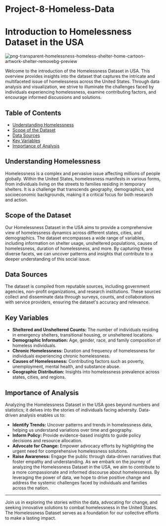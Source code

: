 # Project-8-Homeless-Data

# Introduction to Homelessness Dataset in the USA
![png-transparent-homelessness-homeless-shelter-home-cartoon-artwork-shelter-removebg-preview](https://github.com/TacoBadger/project-8-Homeless-Data/assets/11693256/3e3a7c37-afc2-4b78-a15c-db81d481bbcc)
 <!-- Replace with an image related to homelessness -->
Welcome to the introduction of the Homelessness Dataset in USA. This overview provides insights into the dataset that captures the intricate and multifaceted issue of homelessness across the United States. Through data analysis and visualization, we strive to illuminate the challenges faced by individuals experiencing homelessness, examine contributing factors, and encourage informed discussions and solutions.
## Table of Contents
- [Understanding Homelessness](#understanding-homelessness)
- [Scope of the Dataset](#scope-of-the-dataset)
- [Data Sources](#data-sources)
- [Key Variables](#key-variables)
- [Importance of Analysis](#importance-of-analysis)
## Understanding Homelessness
Homelessness is a complex and pervasive issue affecting millions of people globally. Within the United States, homelessness manifests in various forms, from individuals living on the streets to families residing in temporary shelters. It is a challenge that transcends geography, demographics, and socioeconomic backgrounds, making it a critical focus for both research and action.
## Scope of the Dataset
Our Homelessness Dataset in the USA aims to provide a comprehensive view of homelessness dynamics across different states, cities, and demographics. The dataset encompasses a wide range of variables, including information on shelter usage, unsheltered populations, causes of homelessness, duration of homelessness, and more. By capturing these diverse facets, we can uncover patterns and insights that contribute to a deeper understanding of this social issue.
## Data Sources
The dataset is compiled from reputable sources, including government agencies, non-profit organizations, and research institutions. These sources collect and disseminate data through surveys, counts, and collaborations with service providers, ensuring the dataset's accuracy and relevance.
## Key Variables
- **Sheltered and Unsheltered Counts:** The number of individuals residing in emergency shelters, transitional housing, or unsheltered locations.
- **Demographic Information:** Age, gender, race, and family composition of homeless individuals.
- **Chronic Homelessness:** Duration and frequency of homelessness for individuals experiencing chronic homelessness.
- **Causes of Homelessness:** Contributing factors such as poverty, unemployment, mental health, and substance abuse.
- **Geographic Distribution:** Insights into homelessness prevalence across states, cities, and regions.
## Importance of Analysis
Analyzing the Homelessness Dataset in the USA goes beyond numbers and statistics; it delves into the stories of individuals facing adversity. Data-driven analysis enables us to:
- **Identify Trends:** Uncover patterns and trends in homelessness data, helping us understand variations over time and geography.
- **Inform Policy:** Provide evidence-based insights to guide policy decisions and resource allocation.
- **Advocate for Change:** Empower advocacy efforts by highlighting the urgent need for comprehensive homelessness solutions.
- **Raise Awareness:** Engage the public through data-driven narratives that foster empathy and understanding.
As we embark on the journey of analyzing the Homelessness Dataset in the USA, we aim to contribute to a more compassionate and informed discourse about homelessness. By leveraging the power of data, we hope to drive positive change and address the systemic challenges faced by individuals and families across the nation.
---
Join us in exploring the stories within the data, advocating for change, and seeking innovative solutions to combat homelessness in the United States. The Homelessness Dataset serves as a foundation for our collective efforts to make a lasting impact.
